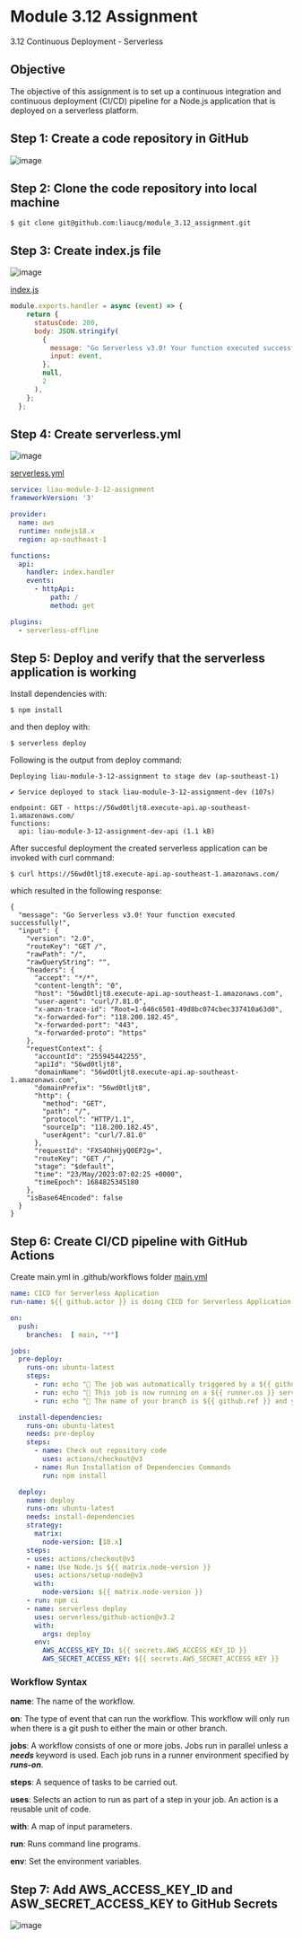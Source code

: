# Module 3.12 Assignment
3.12 Continuous Deployment - Serverless

## Objective
The objective of this assignment is to set up a continuous integration and continuous deployment (CI/CD) pipeline for a Node.js application that is deployed on a serverless platform.

## Step 1: Create a code repository in GitHub
![image](https://github.com/liaucg/module_3.12_assignment/assets/22501900/df3b539c-e91e-469b-a057-00b7e64028df)

## Step 2: Clone the code repository into local machine
```
$ git clone git@github.com:liaucg/module_3.12_assignment.git
```

## Step 3: Create index.js file
![image](https://github.com/liaucg/module_3.12_assignment/assets/22501900/b69f8910-5fd1-43d6-80b0-b1bb01610604)

[index.js](index.js)
```js
module.exports.handler = async (event) => {
    return {
      statusCode: 200,
      body: JSON.stringify(
        {
          message: "Go Serverless v3.0! Your function executed successfully!",
          input: event,
        },
        null,
        2
      ),
    };
  };
```

## Step 4: Create serverless.yml
![image](https://github.com/liaucg/module_3.12_assignment/assets/22501900/3b2e966d-d56b-42f3-aefa-5e1c34dce406)

[serverless.yml](serverless.yml)
```yml
service: liau-module-3-12-assignment
frameworkVersion: '3'

provider:
  name: aws
  runtime: nodejs18.x
  region: ap-southeast-1

functions:
  api:
    handler: index.handler
    events:
      - httpApi:
          path: /
          method: get

plugins:
  - serverless-offline
```

## Step 5: Deploy and verify that the serverless application is working
Install dependencies with:
```
$ npm install
```

and then deploy with:
```
$ serverless deploy
```

Following is the output from deploy command:
```
Deploying liau-module-3-12-assignment to stage dev (ap-southeast-1)

✔ Service deployed to stack liau-module-3-12-assignment-dev (107s)

endpoint: GET - https://56wd0tljt8.execute-api.ap-southeast-1.amazonaws.com/
functions:
  api: liau-module-3-12-assignment-dev-api (1.1 kB)
```

After succesful deployment the created serverless application can be invoked with curl command:
```
$ curl https://56wd0tljt8.execute-api.ap-southeast-1.amazonaws.com/
```

which resulted in the following response:
```
{
  "message": "Go Serverless v3.0! Your function executed successfully!",
  "input": {
    "version": "2.0",
    "routeKey": "GET /",
    "rawPath": "/",
    "rawQueryString": "",
    "headers": {
      "accept": "*/*",
      "content-length": "0",
      "host": "56wd0tljt8.execute-api.ap-southeast-1.amazonaws.com",
      "user-agent": "curl/7.81.0",
      "x-amzn-trace-id": "Root=1-646c6501-49d8bc074cbec337410a63d0",
      "x-forwarded-for": "118.200.182.45",
      "x-forwarded-port": "443",
      "x-forwarded-proto": "https"
    },
    "requestContext": {
      "accountId": "255945442255",
      "apiId": "56wd0tljt8",
      "domainName": "56wd0tljt8.execute-api.ap-southeast-1.amazonaws.com",
      "domainPrefix": "56wd0tljt8",
      "http": {
        "method": "GET",
        "path": "/",
        "protocol": "HTTP/1.1",
        "sourceIp": "118.200.182.45",
        "userAgent": "curl/7.81.0"
      },
      "requestId": "FXS4OhHjyQ0EP2g=",
      "routeKey": "GET /",
      "stage": "$default",
      "time": "23/May/2023:07:02:25 +0000",
      "timeEpoch": 1684825345180
    },
    "isBase64Encoded": false
  }
}
```

## Step 6: Create CI/CD pipeline with GitHub Actions
Create main.yml in .github/workflows folder
[main.yml](.github/workflows/main.yml)
```yml
name: CICD for Serverless Application
run-name: ${{ github.actor }} is doing CICD for Serverless Application

on:
  push:
    branches:  [ main, "*"]

jobs:
  pre-deploy:
    runs-on: ubuntu-latest
    steps:
      - run: echo "🎉 The job was automatically triggered by a ${{ github.event_name }} event."
      - run: echo "🐧 This job is now running on a ${{ runner.os }} server hosted by GitHub!"
      - run: echo "🔎 The name of your branch is ${{ github.ref }} and your repository is ${{ github.repository }}."

  install-dependencies:
    runs-on: ubuntu-latest
    needs: pre-deploy
    steps:
      - name: Check out repository code
        uses: actions/checkout@v3
      - name: Run Installation of Dependencies Commands
        run: npm install

  deploy:
    name: deploy
    runs-on: ubuntu-latest
    needs: install-dependencies
    strategy:
      matrix:
        node-version: [18.x]
    steps:
    - uses: actions/checkout@v3
    - name: Use Node.js ${{ matrix.node-version }}
      uses: actions/setup-node@v3
      with:
        node-version: ${{ matrix.node-version }}
    - run: npm ci
    - name: serverless deploy
      uses: serverless/github-action@v3.2
      with:
        args: deploy
      env:
        AWS_ACCESS_KEY_ID: ${{ secrets.AWS_ACCESS_KEY_ID }}
        AWS_SECRET_ACCESS_KEY: ${{ secrets.AWS_SECRET_ACCESS_KEY }}
```

### Workflow Syntax
**name**: The name of the workflow.

**on**: The type of event that can run the workflow. This workflow will only run when there is a git push to either the main or other branch.

**jobs**: A workflow consists of one or more jobs. Jobs run in parallel unless a ***needs*** keyword is used. Each job runs in a runner environment specified by ***runs-on***.

**steps**: A sequence of tasks to be carried out.

**uses**: Selects an action to run as part of a step in your job. An action is a reusable unit of code.

**with**: A map of input parameters.

**run**: Runs command line programs.

**env**: Set the environment variables.

## Step 7: Add AWS_ACCESS_KEY_ID and ASW_SECRET_ACCESS_KEY to GitHub Secrets
![image](https://github.com/liaucg/module_3.12_assignment/assets/22501900/9df5701c-d5a4-4cd6-bdd0-df59091daeeb)
